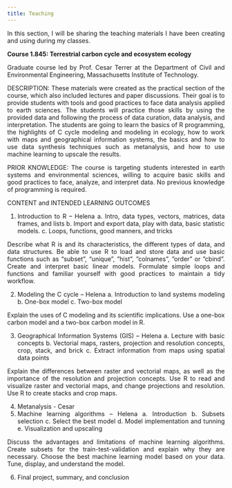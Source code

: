 ```yaml
---
title: Teaching
---
```

<style>body {text-align: justify}</style>

In this section, I will be sharing the teaching materials I have been creating and using during my classes.

**Course 1.845: Terrestrial carbon cycle and ecosystem ecology**<br/>

Graduate course led by Prof. Cesar Terrer at the Department of Civil and Environmental Engineering, Massachusetts Institute of Technology.<br/>

DESCRIPTION: These materials were created as the practical section of the course, which also included lectures and paper discussions. Their goal is to provide students with tools and good practices to face data analysis applied to earth sciences. The students will practice those skills by using the provided data and following the process of data curation, data analysis, and interpretation. The students are going to learn the basics of R programming, the highlights of C cycle modeling and modeling in ecology, how to work with maps and geographical information systems, the basics and how to use data synthesis techniques such as metanalysis, and how to use machine learning to upscale the results.

PRIOR KNOWLEDGE: The course is targeting students interested in earth systems and environmental sciences, willing to acquire basic skills and good practices to face, analyze, and interpret data. No previous knowledge of programming is required.

CONTENT and INTENDED LEARNING OUTCOMES

1.	Introduction to R – Helena
    a.	Intro, data types, vectors, matrices, data frames, and lists
    b.	Import and export data, play with data, basic statistic models.
    c.	Loops, functions, good manners, and tricks

Describe what R is and its characteristics, the different types of data, and data structures.
Be able to use R to load and store data and use basic functions such as “subset”, “unique”, ”hist”, ”colnames”, ”order” or ”cbind”.
Create and interpret basic linear models.
Formulate simple loops and functions and familiar yourself with good practices to maintain a tidy workflow.

2.	Modeling the C cycle – Helena
    a.	Introduction to land systems modeling
    b.	One-box model
    c.	Two-box model
  	
Explain the uses of C modeling and its scientific implications.
Use a one-box carbon model and a two-box carbon model in R.
   
3.	Geographical Information Systems (GIS) – Helena
    a.	Lecture with basic concepts
    b.	Vectorial maps, rasters, projection and resolution concepts, crop, stack, and brick
    c.	Extract information from maps using spatial data points

Explain the differences between raster and vectorial maps, as well as the importance of the resolution and projection concepts.
Use R to read and visualize raster and vectorial maps, and change projections and resolution.
Use R to create stacks and crop maps.

4.	Metanalysis - Cesar
5.	Machine learning algorithms – Helena
    a.	Introduction
    b.	Subsets selection
    c.	Select the best model
    d.	Model implementation and tunning
    e.	Visualization and upscaling

Discuss the advantages and limitations of machine learning algorithms.
Create subsets for the train-test-validation and explain why they are necessary.
Choose the best machine learning model based on your data.
Tune, display, and understand the model.

6.	Final project, summary, and conclusion


